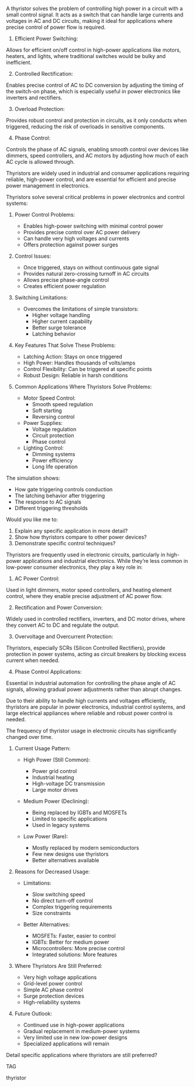 A thyristor solves the problem of controlling high power in a circuit with a small control signal. It acts as a switch that can handle large currents and voltages in AC and DC circuits, making it ideal for applications where precise control of power flow is required.

1. Efficient Power Switching:

Allows for efficient on/off control in high-power applications like motors, heaters, and lights, where traditional switches would be bulky and inefficient.

2. Controlled Rectification:

Enables precise control of AC to DC conversion by adjusting the timing of the switch-on phase, which is especially useful in power electronics like inverters and rectifiers.

3. Overload Protection:

Provides robust control and protection in circuits, as it only conducts when triggered, reducing the risk of overloads in sensitive components.

4. Phase Control:

Controls the phase of AC signals, enabling smooth control over devices like dimmers, speed controllers, and AC motors by adjusting how much of each AC cycle is allowed through.

Thyristors are widely used in industrial and consumer applications requiring reliable, high-power control, and are essential for efficient and precise power management in electronics.

Thyristors solve several critical problems in power electronics and control systems:

1. Power Control Problems:
   - Enables high-power switching with minimal control power
   - Provides precise control over AC power delivery
   - Can handle very high voltages and currents
   - Offers protection against power surges

2. Control Issues:
   - Once triggered, stays on without continuous gate signal
   - Provides natural zero-crossing turnoff in AC circuits
   - Allows precise phase-angle control
   - Creates efficient power regulation

3. Switching Limitations:
   - Overcomes the limitations of simple transistors:
     * Higher voltage handling
     * Higher current capability
     * Better surge tolerance
     * Latching behavior

4. Key Features That Solve These Problems:
   - Latching Action: Stays on once triggered
   - High Power: Handles thousands of volts/amps
   - Control Flexibility: Can be triggered at specific points
   - Robust Design: Reliable in harsh conditions

5. Common Applications Where Thyristors Solve Problems:
   - Motor Speed Control:
     * Smooth speed regulation
     * Soft starting
     * Reversing control
   - Power Supplies:
     * Voltage regulation
     * Circuit protection
     * Phase control
   - Lighting Control:
     * Dimming systems
     * Power efficiency
     * Long life operation

The simulation shows:
- How gate triggering controls conduction
- The latching behavior after triggering
- The response to AC signals
- Different triggering thresholds

Would you like me to:
1. Explain any specific application in more detail?
2. Show how thyristors compare to other power devices?
3. Demonstrate specific control techniques?

Thyristors are frequently used in electronic circuits, particularly in high-power applications and industrial electronics. While they’re less common in low-power consumer electronics, they play a key role in:

1. AC Power Control:

Used in light dimmers, motor speed controllers, and heating element control, where they enable precise adjustment of AC power flow.

2. Rectification and Power Conversion:

Widely used in controlled rectifiers, inverters, and DC motor drives, where they convert AC to DC and regulate the output.

3. Overvoltage and Overcurrent Protection:

Thyristors, especially SCRs (Silicon Controlled Rectifiers), provide protection in power systems, acting as circuit breakers by blocking excess current when needed.

4. Phase Control Applications:

Essential in industrial automation for controlling the phase angle of AC signals, allowing gradual power adjustments rather than abrupt changes.

Due to their ability to handle high currents and voltages efficiently, thyristors are popular in power electronics, industrial control systems, and large electrical appliances where reliable and robust power control is needed.

The frequency of thyristor usage in electronic circuits has significantly changed over time.

1. Current Usage Pattern:

   - High Power (Still Common):
     * Power grid control
     * Industrial heating
     * High-voltage DC transmission
     * Large motor drives

   - Medium Power (Declining):
     * Being replaced by IGBTs and MOSFETs
     * Limited to specific applications
     * Used in legacy systems

   - Low Power (Rare):
     * Mostly replaced by modern semiconductors
     * Few new designs use thyristors
     * Better alternatives available

2. Reasons for Decreased Usage:

   - Limitations:
     * Slow switching speed
     * No direct turn-off control
     * Complex triggering requirements
     * Size constraints

   - Better Alternatives:
     * MOSFETs: Faster, easier to control
     * IGBTs: Better for medium power
     * Microcontrollers: More precise control
     * Integrated solutions: More features

3. Where Thyristors Are Still Preferred:

   - Very high voltage applications
   - Grid-level power control
   - Simple AC phase control
   - Surge protection devices
   - High-reliability systems

4. Future Outlook:

   - Continued use in high-power applications
   - Gradual replacement in medium-power systems
   - Very limited use in new low-power designs
   - Specialized applications will remain

Detail specific applications where thyristors are still preferred?

TAG

thyristor
